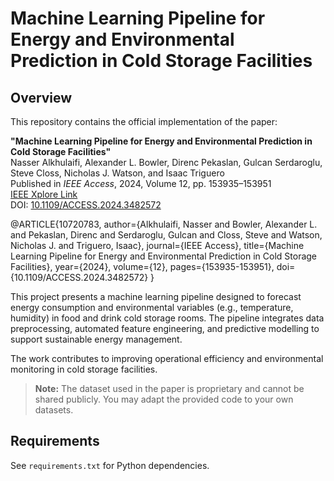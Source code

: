 # **Machine Learning Pipeline for Energy and Environmental Prediction in Cold Storage Facilities**

## Overview

This repository contains the official implementation of the paper:

**"Machine Learning Pipeline for Energy and Environmental Prediction in Cold Storage Facilities"**  
Nasser Alkhulaifi, Alexander L. Bowler, Direnc Pekaslan, Gulcan Serdaroglu, Steve Closs, Nicholas J. Watson, and Isaac Triguero  
Published in *IEEE Access*, 2024, Volume 12, pp. 153935–153951  
[IEEE Xplore Link](https://ieeexplore.ieee.org/abstract/document/10720783)  
DOI: [10.1109/ACCESS.2024.3482572](https://doi.org/10.1109/ACCESS.2024.3482572)


@ARTICLE{10720783,
  author={Alkhulaifi, Nasser and Bowler, Alexander L. and Pekaslan, Direnc and Serdaroglu, Gulcan and Closs, Steve and Watson, Nicholas J. and Triguero, Isaac},
  journal={IEEE Access}, 
  title={Machine Learning Pipeline for Energy and Environmental Prediction in Cold Storage Facilities}, 
  year={2024},
  volume={12},
  pages={153935-153951},
  doi={10.1109/ACCESS.2024.3482572}
}


This project presents a machine learning pipeline designed to forecast energy consumption and environmental variables (e.g., temperature, humidity) in food and drink cold storage rooms. The pipeline integrates data preprocessing, automated feature engineering, and predictive modelling to support sustainable energy management.

The work contributes to improving operational efficiency and environmental monitoring in cold storage facilities.

> **Note:** The dataset used in the paper is proprietary and cannot be shared publicly. You may adapt the provided code to your own datasets.

## Requirements

See `requirements.txt` for Python dependencies.


